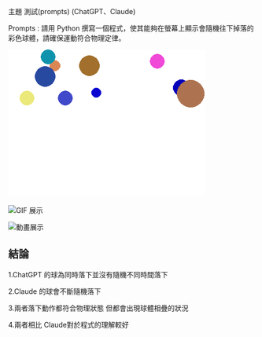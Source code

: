 主題 測試(prompts) (ChatGPT、Claude)

Prompts : 請用 Python 撰寫一個程式，使其能夠在螢幕上顯示會隨機往下掉落的彩色球體，請確保運動符合物理定律。

![GIF 展示](falling_balls_ChatGPT.gif)

![GIF 展示](falling_balls_Cluade.gif)

![動畫展示](falling_balls_Cluade.gif)

## **結論**

1.ChatGPT 的球為同時落下並沒有隨機不同時間落下

2.Claude 的球會不斷隨機落下

3.兩者落下動作都符合物理狀態 但都會出現球體相疊的狀況

4.兩者相比 Claude對於程式的理解較好

